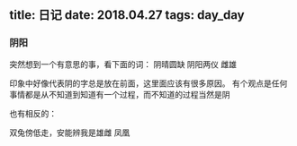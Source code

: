 title: 日记
date: 2018.04.27
tags: day_day
---

### 阴阳

突然想到一个有意思的事，看下面的词：
阴晴圆缺
阴阳两仪
雌雄

印象中好像代表阴的字总是放在前面，这里面应该有很多原因。
有个观点是任何事情都是从不知道到知道有一个过程，而不知道的过程当然是阴

也有相反的：

双兔傍低走，安能辨我是雄雌
凤凰
